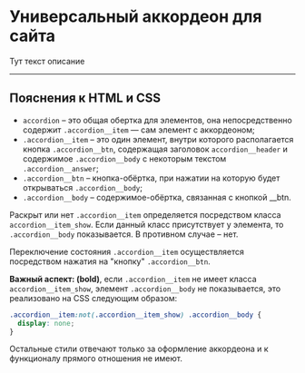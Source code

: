 # Универсальный аккордеон для сайта
Тут текст описание
____
## Пояснения к HTML и CSS
* `accordion` – это общая обертка для элементов, она непосредственно содержит `.accordion__item` — сам элемент с аккордеоном;
* `.accordion__item` – это один элемент, внутри которого располагается кнопка `.accordion__btn`, содержащая заголовок `accordion__header` и содержимое `.accordion__body` с некоторым текстом `.accordion__answer`;
* `.accordion__btn` – кнопка-обёртка, при нажатии на которую будет открываться `.accordion__body`;
* `.accordion__body` – содержимое-обёртка, связанная с кнопкой __btn.

Раскрыт или нет `.accordion__item` определяется посредством класса `accordion__item_show`. Если данный класс присутствует у элемента, то `.accordion__body` показывается. В противном случае – нет.

Переключение состояния `.accordion__item` осуществляется посредством нажатия на "кнопку" `.accordion__btn`.

__Важный аспект: (bold)__, если `.accordion__item` не имеет класса `accordion__item_show`, элемент `.accordion__body` не показывается, это реализовано на CSS следующим образом:

```css
.accordion__item:not(.accordion__item_show) .accordion__body {
  display: none;
}
```

Остальные стили отвечают только за оформление аккордеона и к функционалу прямого отношения не имеют.


